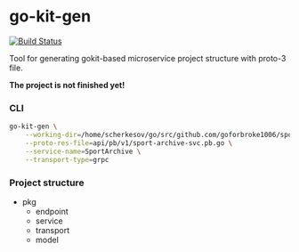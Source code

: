 # go-kit-gen

[![Build Status](https://travis-ci.org/goforbroke1006/go-kit-gen.svg?branch=master)](https://travis-ci.org/goforbroke1006/go-kit-gen)

Tool for generating gokit-based microservice project structure with proto-3 file.

**The project is not finished yet!**

### CLI

```bash
go-kit-gen \
    --working-dir=/home/scherkesov/go/src/github.com/goforbroke1006/sport-archive-svc \
    --proto-res-file=api/pb/v1/sport-archive-svc.pb.go \
    --service-name=SportArchive \
    --transport-type=grpc
```

### Project structure

* pkg
    * endpoint
    * service
    * transport
    * model
